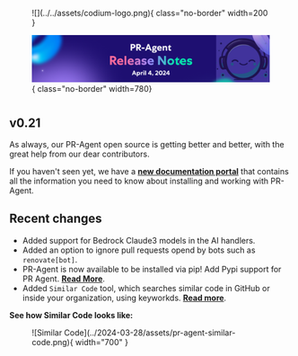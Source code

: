 <figure markdown="1">
![](../../assets/codium-logo.png){ class="no-border" width=200 }

![](./assets/pr-agent%20release%20notes.png){ class="no-border" width=780}
</figure>

# 
## v0.21
As always, our PR-Agent open source is getting better and better, with the great help from our dear contributors.

If you haven't seen yet, we have a **[new documentation portal](https://pr-agent-docs.codium.ai/)** that contains all the information you need to know about installing and working with PR-Agent.

## Recent changes

- Added support for Bedrock Claude3 models in the AI handlers.
- Added an option to ignore pull requests opend by bots such as `renovate[bot]`.
- PR-Agent is now available to be installed via pip! Add Pypi support for PR Agent. **[Read More](https://test.pypi.org/project/pr-agent/)**.
- Added `Similar Code` tool, which searches similar code in GitHub or inside your organization, using keyworkds. **[Read more](https://pr-agent-docs.codium.ai/tools/similar_code/)**.


**See how Similar Code looks like:**

<figure markdown="1">
![Similar Code](../2024-03-28/assets/pr-agent-similar-code.png){ width="700" }
</figure>


